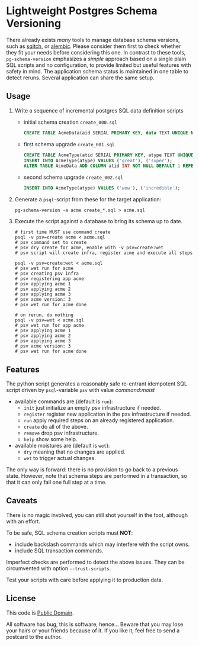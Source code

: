 # Lightweight Postgres Schema Versioning

There already exists _many_ tools to manage database schema versions, such as
[sqitch](https://sqitch.org/), or [alembic](https://alembic.sqlalchemy.org/).
Please consider them first to check whether they fit your needs before
considering this one.
In contrast to these tools, `pg-schema-version` emphasizes a _simple_ approach
based on a single plain SQL scripts and no configuration, to provide limited but
useful features with safety in mind.
The application schema status is maintained in one table to detect reruns.
Several application can share the same setup.

## Usage

1. Write a sequence of incremental postgres SQL data definition scripts

   - initial schema creation `create_000.sql`
     ```sql
     CREATE TABLE AcmeData(aid SERIAL PRIMARY KEY, data TEXT UNIQUE NOT NULL);
     ```
   - first schema upgrade `create_001.sql`
     ```sql
     CREATE TABLE AcmeType(atid SERIAL PRIMARY KEY, atype TEXT UNIQUE NOT NULL);
     INSERT INTO AcmeType(atype) VALUES ('great'), ('super');
     ALTER TABLE AcmeData ADD COLUMN atid INT NOT NULL DEFAULT 1 REFERENCES AcmeType;
     ```
   - second schema upgrade `create_002.sql`
     ```sql
     INSERT INTO AcmeType(atype) VALUES ('wow'), ('incredible');
     ```

2. Generate a `psql`-script from these for the target application:
   ```shell
   pg-schema-version -a acme create_*.sql > acme.sql
   ```

3. Execute the script against a database to bring its schema up to date.
   ```shell
   # first time MUST use command create
   psql -v psv=create acme < acme.sql
   # psv command set to create
   # psv dry create for acme, enable with -v psv=create:wet
   # psv script will create infra, register acme and execute all steps

   psql -v psv=create:wet < acme.sql
   # psv wet run for acme
   # psv creating psv infra
   # psv registering app acme
   # psv applying acme 1
   # psv applying acme 2
   # psv applying acme 3
   # psv acme version: 3
   # psv wet run for acme done

   # on rerun, do nothing
   psql -v psv=wet < acme.sql
   # psv wet run for app acme
   # psv applying acme 1
   # psv applying acme 2
   # psv applying acme 3
   # psv acme version: 3
   # psv wet run for acme done
   ```

## Features

The python script generates a reasonably safe re-entrant idempotent SQL script
driven by `psql`-variable `psv` with value _command_:_moist_

- available commands are (default is `run`):
  - `init` just initialize an empty psv infrastructure if needed.
  - `register` register new application in the psv infrastructure if needed.
  - `run` apply required steps on an already registered application.
  - `create` do all of the above.
  - `remove` drop psv infrastructure.
  - `help` show some help.
- available moistures are (default is `wet`):
  - `dry` meaning that no changes are applied.
  - `wet` to trigger actual changes.

The only way is forward: there is no provision to go back to a previous
state. However, note that schema steps are performed in a transaction, so
that it can only fail one full step at a time.

## Caveats

There is no magic involved, you can still shot yourself in the foot, although
with an effort.

To be safe, SQL schema creation scripts must **NOT**:
- include backslash commands which may interfere with the script owns.
- include SQL transaction commands.

Imperfect checks are performed to detect the above issues.
They can be circumvented with option `--trust-scripts`.

Test your scripts with care before applying it to production data.

## License

This code is [Public Domain](https://creativecommons.org/publicdomain/zero/1.0/).

All software has bug, this is software, hence…
Beware that you may lose your hairs or your friends because of it.
If you like it, feel free to send a postcard to the author.
